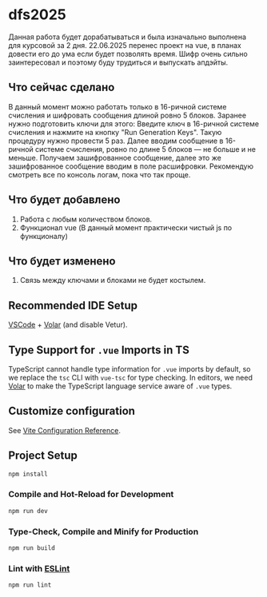 # dfs2025

Данная работа будет дорабатываться и была изначально выполнена для курсовой за 2 дня. 22.06.2025 перенес проект на vue, в планах довести его до ума если будет позволять время. Шифр очень сильно заинтересовал и поэтому буду трудиться и выпускать апдэйты.

## Что сейчас сделано

В данный момент можно работать только в 16-ричной системе счисления и шифровать сообщения длиной ровно 5 блоков. Заранее нужно подготовить ключи для этого: Введите ключ в 16-ричной системе счисления и нажмите на кнопку "Run Generation Keys". Такую процедуру нужно провести 5 раз. Далее вводим сообщение в 16-ричной системе счисления, ровно по длине 5 блоков — не больше и не меньше. Получаем зашифрованное сообщение, далее это же зашифрованное сообщение вводим в поле расшифровки. Рекомендую смотреть все по консоль логам, пока что так проще.

## Что будет добавлено

1. Работа с любым количеством блоков.
2. Функционал vue (В данный момент практически чистый js по функционалу)

## Что будет изменено

1. Связь между ключами и блоками не будет костылем.

## Recommended IDE Setup

[VSCode](https://code.visualstudio.com/) + [Volar](https://marketplace.visualstudio.com/items?itemName=Vue.volar) (and disable Vetur).

## Type Support for `.vue` Imports in TS

TypeScript cannot handle type information for `.vue` imports by default, so we replace the `tsc` CLI with `vue-tsc` for type checking. In editors, we need [Volar](https://marketplace.visualstudio.com/items?itemName=Vue.volar) to make the TypeScript language service aware of `.vue` types.

## Customize configuration

See [Vite Configuration Reference](https://vite.dev/config/).

## Project Setup

```sh
npm install
```

### Compile and Hot-Reload for Development

```sh
npm run dev
```

### Type-Check, Compile and Minify for Production

```sh
npm run build
```

### Lint with [ESLint](https://eslint.org/)

```sh
npm run lint
```

